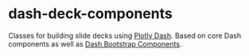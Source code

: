 # dash-deck-components

Classes for building slide decks using [Plotly Dash](https://plotly.com/dash/).
Based on core Dash components as well as [Dash Bootstrap Components](https://dash-bootstrap-components.opensource.faculty.ai/).